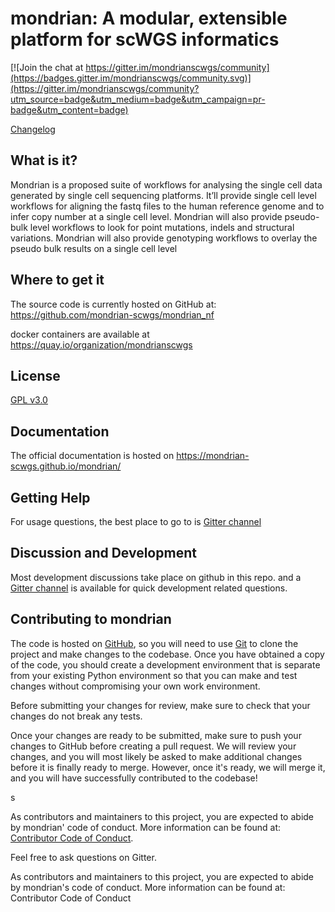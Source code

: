 # mondrian: A modular, extensible platform for scWGS informatics

[![Join the chat at https://gitter.im/mondrianscwgs/community](https://badges.gitter.im/mondrianscwgs/community.svg)](https://gitter.im/mondrianscwgs/community?utm_source=badge&utm_medium=badge&utm_campaign=pr-badge&utm_content=badge)


[Changelog](CHANGELOG.md)

## What is it?

Mondrian is a proposed suite of workflows for analysing the single cell data generated by single cell sequencing platforms. It’ll provide single cell level workflows for aligning the fastq files to the human reference genome and to infer copy number at a single cell level. Mondrian will also provide pseudo-bulk level workflows to look for point mutations, indels and structural variations. Mondrian will also provide genotyping workflows to overlay the pseudo bulk results on a single cell level


## Where to get it
The source code is currently hosted on GitHub at:
https://github.com/mondrian-scwgs/mondrian_nf

docker containers are available at
https://quay.io/organization/mondrianscwgs

## License
[GPL v3.0](LICENSE)

## Documentation
The official documentation is hosted on https://mondrian-scwgs.github.io/mondrian/

## Getting Help

For usage questions, the best place to go to is [Gitter channel](https://gitter.im/mondrianscwgs)

## Discussion and Development
Most development discussions take place on github in this repo.
 and a [Gitter channel](https://gitter.im/mondrianscwgs) is available for quick development related questions.

## Contributing to mondrian

The code is hosted on [GitHub](https://www.github.com/mondrian-scdna/mondrian_nf), so you will need to use [Git](https://git-scm.com/) to clone the project and make changes to the codebase. Once you have obtained a copy of the code, you should create a development environment that is separate from your existing Python environment so that you can make and test changes without compromising your own work environment.

Before submitting your changes for review, make sure to check that your changes do not break any tests.

Once your changes are ready to be submitted, make sure to push your changes to GitHub before creating a pull request. We will review your changes, and you will most likely be asked to make additional changes before it is finally ready to merge. However, once it's ready, we will merge it, and you will have successfully contributed to the codebase!

s

As contributors and maintainers to this project, you are expected to abide by mondrian' code of conduct. More information can be found at: [Contributor Code of Conduct](https://github.com/mondrian-scdna/mondrian_nf/blob/master/.github/CODE_OF_CONDUCT.md).

Feel free to ask questions on Gitter.

As contributors and maintainers to this project, you are expected to abide by mondrian's code of conduct. More information can be found at: Contributor Code of Conduct
